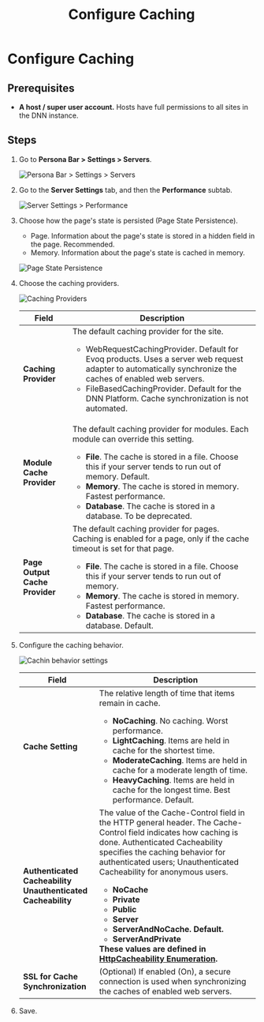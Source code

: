 ﻿---
uid: configure-caching
topic: configure-caching
locale: en
title: Configure Caching
dnneditions: Evoq Content,Evoq Engage
dnnversion: 09.02.00
parent-topic: administrators-servers-overview
related-topics: clear-cache,expire-cached-item-in-web-server,minify-resource-files
links: ["[Caching Providers](https://www.dnnsoftware.com/wiki/caching-providers)"]
---

# Configure Caching

## Prerequisites

*   **A host / super user account.** Hosts have full permissions to all sites in the DNN instance.

## Steps

1.  Go to **Persona Bar \> Settings \> Servers**.

    ![Persona Bar > Settings > Servers](/images/scr-pbar-host-Settings-E91.png)


2.  Go to the **Server Settings** tab, and then the **Performance** subtab.

    ![Server Settings > Performance](/images/scr-pbtabs-host-Settings-Servers-ServerSettings-Performance-E90.png)

3.  Choose how the page's state is persisted (Page State Persistence).

    *   Page. Information about the page's state is stored in a hidden field in the page. Recommended.
    *   Memory. Information about the page's state is cached in memory.



    ![Page State Persistence](/images/scr-Servers-ServerSettings-Performance-PageStatePersistence-E90.png)



4.  Choose the caching providers.



    ![Caching Providers](/images/scr-Servers-ServerSettings-Performance-CachingProviders-E90.png)


    |**Field**|**Description**|
    |---|---|
    |<strong>Caching Provider</strong>|The default caching provider for the site.<ul><li>WebRequestCachingProvider. Default for Evoq products. Uses a server web request adapter to automatically synchronize the caches of enabled web servers.</li><li>FileBasedCachingProvider. Default for the DNN Platform. Cache synchronization is not automated.</li><ul>|
    |<strong>Module Cache Provider<strong>|The default caching provider for modules. Each module can override this setting.<ul><li><strong>File</strong>. The cache is stored in a file. Choose this if your server tends to run out of memory. Default.</li><li><strong>Memory</strong>. The cache is stored in memory. Fastest performance.</li><li><strong>Database</strong>. The cache is stored in a database. To be deprecated.</li></ul>|
    |<strong>Page Output Cache Provider</strong>|The default caching provider for pages. Caching is enabled for a page, only if the cache timeout is set for that page.<ul><li><strong> File</strong>. The cache is stored in a file. Choose this if your server tends to run out of memory.</li><li><strong>Memory</strong>. The cache is stored in memory. Fastest performance.</li><li><strong>Database</strong>. The cache is stored in a database. Default.</li></ul>|

5.  Configure the caching behavior.



    ![Cachin behavior settings](/images/scr-Servers-ServerSettings-Performance-CachingBehavior-E90.png)

      |**Field**|**Description**|
      |---|---|
      |<strong>Cache Setting</strong>|The relative length of time that items remain in cache.<ul><li><strong>NoCaching</strong>. No caching. Worst performance.</li><li><strong>LightCaching</strong>. Items are held in cache for the shortest time.</li><li><strong>ModerateCaching</strong>. Items are held in cache for a moderate length of time.</li><li><strong>HeavyCaching</strong>. Items are held in cache for the longest time. Best performance. Default.</li></ul>|
      |<strong>Authenticated Cacheability<br />Unauthenticated Cacheability</strong>|The value of the Cache-Control field in the HTTP general header. The Cache-Control field indicates how caching is done. Authenticated Cacheability specifies the caching behavior for authenticated users; Unauthenticated Cacheability for anonymous users.<ul><li><strong>NoCache</strong></li><li><strong>Private</li><li><strong>Public</strong></li><li><strong>Server</strong></li><li><strong>ServerAndNoCache.</strong> Default.</li><li><strong>ServerAndPrivate</strong></li></ul>These values are defined in [HttpCacheability Enumeration](https://docs.microsoft.com/en-us/dotnet/api/system.web.httpcacheability).|
      |<strong>SSL for Cache Synchronization</strong>|(Optional) If enabled (On), a secure connection is used when synchronizing the caches of enabled web servers.|

6.  Save.

